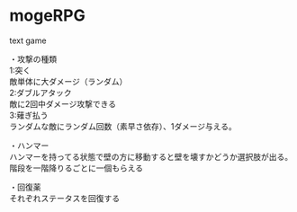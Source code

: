 ﻿# mogeRPG
text game

・攻撃の種類  
1:突く  
敵単体に大ダメージ（ランダム）   
2:ダブルアタック  
敵に2回中ダメージ攻撃できる  
3:薙ぎ払う  
ランダムな敵にランダム回数（素早さ依存）、1ダメージ与える。 

・ハンマー  
ハンマーを持ってる状態で壁の方に移動すると壁を壊すかどうか選択肢が出る。   
階段を一階降りるごとに一個もらえる  

・回復薬  
それぞれステータスを回復する  